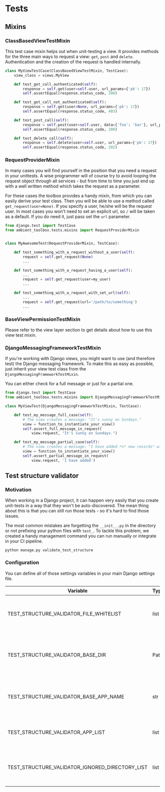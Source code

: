 # Tests

## Mixins

### ClassBasedViewTestMixin

This test case mixin helps out when unit-testing a view. It provides methods for the three main ways to request a
view: `get`, `post` and `delete`. Authentication and the creation of the request is handled internally.

````python
class MyViewTestCase(ClassBasedViewTestMixin, TestCase):
    view_class = views.MyView

    def test_get_call_authenticated(self):
        response = self.get(user=self.user, url_params={'pk': 17})
        self.assertEqual(response.status_code, 200)

    def test_get_call_not_authenticated(self):
        response = self.get(user=None, url_params={'pk': 17})
        self.assertEqual(response.status_code, 403)

    def test_post_call(self):
        response = self.post(user=self.user, data={'foo': 'bar'}, url_params={'pk': 17})
        self.assertEqual(response.status_code, 200)

    def test_delete_call(self):
        response = self.delete(user=self.user, url_params={'pk': 17})
        self.assertEqual(response.status_code, 202)
````

### RequestProviderMixin

In many cases you will find yourself in the position that you need a request in your unittests. A wise programmer will
of course try to avoid looping the request object through all services - but from time to time you just end up with a
well written method which takes the request as a parameter.

For these cases the toolbox provides a handy mixin, from which you can easily derive your test class. Then you will be
able to use a method called `get_request(user=None)`. If you specify a user, he/she will be the request user. In most
cases you won't need to set an explicit url, so `/` will be taken as a default. If you do need it, just pass set
the `url` parameter.

````python
from django.test import TestCase
from ambient_toolbox.tests.mixins import RequestProviderMixin


class MyAwesomeTest(RequestProviderMixin, TestCase):

    def test_something_with_a_request_without_a_user(self):
        request = self.get_request(None)
        ...

    def test_something_with_a_request_having_a_user(self):
        ...
        request = self.get_request(user=my_user)
        ...

    def test_something_with_a_request_with_set_url(self):
        ...
        request = self.get_request(url='/path/to/something')
        ...

````

### BaseViewPermissionTestMixin

Please refer to the view layer section to get details about how to use this view test mixin.

### DjangoMessagingFrameworkTestMixin

If you're working with Django views, you might want to use (and therefore test) the Django messaging framework. To make
this as easy as possible, just inherit your view test class from the `DjangoMessagingFrameworkTestMixin`.

You can either check for a full message or just for a partial one.

````python
from django.test import TestCase
from ambient_toolbox.tests.mixins import DjangoMessagingFrameworkTestMixin

class MyViewTest(DjangoMessagingFrameworkTestMixin, TestCase):

    def test_my_message_full_case(self):
        # The view creates a message: "It's sunny on Sundays."
        view = function_to_instantiate_your_view()
        self.assert_full_message_in_request(
            view.request, "It's sunny on Sundays.")

    def test_my_message_partial_case(self):
        # The view creates a message: "I have added *n* new records" with "n" being a variable
        view = function_to_instantiate_your_view()
        self.assert_partial_message_in_request(
            view.request, 'I have added')
````

## Test structure validator

### Motivation

When working in a Django project, it can happen very easily that you create unit-tests in a way that they won't be
auto-discovered. The mean thing about this is that you can still run those tests - so it's hard to find those issues.

The most common mistakes are forgetting the `__init__.py` in the directory or not prefixing your python files
with `test_`. To tackle this problem, we created a handy management command you can run manually or integrate in your
CI pipeline.

    python manage.py validate_test_structure


### Configuration

You can define all of those settings variables in your main Django settings file.

| Variable                                        | Type | Default                 | Explanation                                                         |
|-------------------------------------------------|------|-------------------------|---------------------------------------------------------------------|
| TEST_STRUCTURE_VALIDATOR_FILE_WHITELIST         | list | []                      | Filenames which will be ignored, will always ignore `__init__`      |
| TEST_STRUCTURE_VALIDATOR_BASE_DIR               | Path | settings.BASE_DIR       | Root path to your application (BASE_DIR in a vanilla Django setup)   |
| TEST_STRUCTURE_VALIDATOR_BASE_APP_NAME          | str  | "apps"                  | Directory where all your Django apps live in, can be set to "".     |
| TEST_STRUCTURE_VALIDATOR_APP_LIST               | list | settings.INSTALLED_APPS | List of all your Django apps you want to validate                   |
| TEST_STRUCTURE_VALIDATOR_IGNORED_DIRECTORY_LIST | list | []                      | Directories which will be ignored, will always ignore `__pycache__` |
